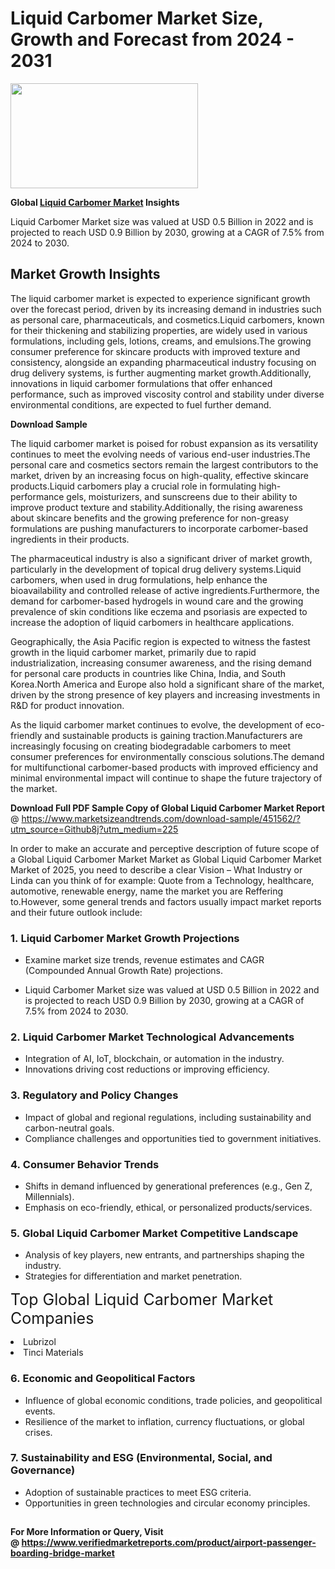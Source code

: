 <H1>Liquid Carbomer Market Size, Growth and Forecast from 2024 - 2031</H1><img class="aligncenter size-medium wp-image-584254" src="https://thirdeyenews.in/wp-content/uploads/2024/09/Global-Market-Research-300x168.jpeg" alt="" width="300" height="168" /><p><strong>Global&nbsp;<a href="https://www.marketsizeandtrends.com/download-sample/451562/?utm_source=Github8j?utm_medium=225">Liquid Carbomer Market</a> Insights</strong></p><p>Liquid Carbomer Market size was valued at USD 0.5 Billion in 2022 and is projected to reach USD 0.9 Billion by 2030, growing at a CAGR of 7.5% from 2024 to 2030.</p><p><h2>Market Growth Insights</h2> <p>The liquid carbomer market is expected to experience significant growth over the forecast period, driven by its increasing demand in industries such as personal care, pharmaceuticals, and cosmetics.Liquid carbomers, known for their thickening and stabilizing properties, are widely used in various formulations, including gels, lotions, creams, and emulsions.The growing consumer preference for skincare products with improved texture and consistency, alongside an expanding pharmaceutical industry focusing on drug delivery systems, is further augmenting market growth.Additionally, innovations in liquid carbomer formulations that offer enhanced performance, such as improved viscosity control and stability under diverse environmental conditions, are expected to fuel further demand.</p> <p><strong>Download Sample</strong></p> <p>The liquid carbomer market is poised for robust expansion as its versatility continues to meet the evolving needs of various end-user industries.The personal care and cosmetics sectors remain the largest contributors to the market, driven by an increasing focus on high-quality, effective skincare products.Liquid carbomers play a crucial role in formulating high-performance gels, moisturizers, and sunscreens due to their ability to improve product texture and stability.Additionally, the rising awareness about skincare benefits and the growing preference for non-greasy formulations are pushing manufacturers to incorporate carbomer-based ingredients in their products.</p> <p>The pharmaceutical industry is also a significant driver of market growth, particularly in the development of topical drug delivery systems.Liquid carbomers, when used in drug formulations, help enhance the bioavailability and controlled release of active ingredients.Furthermore, the demand for carbomer-based hydrogels in wound care and the growing prevalence of skin conditions like eczema and psoriasis are expected to increase the adoption of liquid carbomers in healthcare applications.</p> <p>Geographically, the Asia Pacific region is expected to witness the fastest growth in the liquid carbomer market, primarily due to rapid industrialization, increasing consumer awareness, and the rising demand for personal care products in countries like China, India, and South Korea.North America and Europe also hold a significant share of the market, driven by the strong presence of key players and increasing investments in R&D for product innovation.</p> <p>As the liquid carbomer market continues to evolve, the development of eco-friendly and sustainable products is gaining traction.Manufacturers are increasingly focusing on creating biodegradable carbomers to meet consumer preferences for environmentally conscious solutions.The demand for multifunctional carbomer-based products with improved efficiency and minimal environmental impact will continue to shape the future trajectory of the market.</p> <p><span class=""><strong>Download Full PDF Sample Copy of Global Liquid Carbomer Market Report</strong> @ <a href="https://www.marketsizeandtrends.com/download-sample/451562/?utm_source=Github8j?utm_medium=225" target="_blank">https://www.marketsizeandtrends.com/download-sample/451562/?utm_source=Github8j?utm_medium=225</a></span></p><p>In order to make an accurate and perceptive description of future scope of a Global&nbsp;Liquid Carbomer Market Market as Global&nbsp;Liquid Carbomer Market Market of 2025, you need to describe a clear Vision &ndash; What Industry or Linda can you think of for example: Quote from a Technology, healthcare, automotive, renewable energy, name the market you are Reffering to.However, some general trends and factors usually impact market reports and their future outlook include:</p><h3>1.&nbsp;<strong>Liquid Carbomer Market Growth Projections</strong></h3><ul><li>Examine market size trends, revenue estimates and CAGR (Compounded Annual Growth Rate) projections.</li><li><p>Liquid Carbomer Market size was valued at USD 0.5 Billion in 2022 and is projected to reach USD 0.9 Billion by 2030, growing at a CAGR of 7.5% from 2024 to 2030.</p></li></ul><h3>2.&nbsp;<strong>Liquid Carbomer Market Technological Advancements</strong></h3><ul><li>Integration of AI, IoT, blockchain, or automation in the industry.</li><li>Innovations driving cost reductions or improving efficiency.</li></ul><h3>3.&nbsp;<strong>Regulatory and Policy Changes</strong></h3><ul><li>Impact of global and regional regulations, including sustainability and carbon-neutral goals.</li><li>Compliance challenges and opportunities tied to government initiatives.</li></ul><h3>4.&nbsp;<strong>Consumer Behavior Trends</strong></h3><ul><li>Shifts in demand influenced by generational preferences (e.g., Gen Z, Millennials).</li><li>Emphasis on eco-friendly, ethical, or personalized products/services.</li></ul><h3>5.&nbsp;<strong>Global Liquid Carbomer Market Competitive Landscape</strong></h3><ul><li>Analysis of key players, new entrants, and partnerships shaping the industry.</li><li>Strategies for differentiation and market penetration.</li></ul><p data-pm-slice="1 1 []"><span style="color: inherit; font-family: inherit; font-size: 25px;">Top Global Liquid Carbomer Market Companies</span></p><div class="" data-test-id=""><p><li>Lubrizol</li><li> Tinci Materials</li></p></div><h3>6.&nbsp;<strong>Economic and Geopolitical Factors</strong></h3><ul><li>Influence of global economic conditions, trade policies, and geopolitical events.</li><li>Resilience of the market to inflation, currency fluctuations, or global crises.</li></ul><h3>7.&nbsp;<strong>Sustainability and ESG (Environmental, Social, and Governance)</strong></h3><ul><li>Adoption of sustainable practices to meet ESG criteria.</li><li>Opportunities in green technologies and circular economy principles.</li></ul><h2><strong style="font-size: 14px;">For More Information or Query, Visit @&nbsp;</strong><a style="background-color: #ffffff; font-size: 14px;" href="https://www.marketsizeandtrends.com/report/liquid-carbomer-market/" target="_blank">https://www.verifiedmarketreports.com/product/airport-passenger-boarding-bridge-market</a></h2>